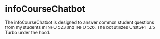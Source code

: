 # infoCourseChatbot
The infoCourseChatbot is designed to answer common student questions from my students in INFO 523 and INFO 526. The bot utilizes ChatGPT 3.5 Turbo under the hood.
